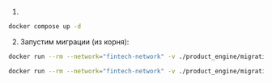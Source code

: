 1.
```bash
docker compose up -d
```

2. Запустим миграции (из корня):
```bash
docker run --rm --network="fintech-network" -v ./product_engine/migrations:/app liquibase/liquibase:4.19.0 --log-level ERROR --defaultsFile=/app/dev.properties update
```

```bash
docker run --rm --network="fintech-network" -v ./product_engine/migrations:/app liquibase/liquibase:4.19.0 --defaultsFile=/app/dev.properties update
```